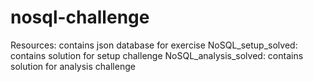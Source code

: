 # nosql-challenge

Resources:  contains json database for exercise
NoSQL_setup_solved: contains solution for setup challenge
NoSQL_analysis_solved: contains solution for analysis challenge

